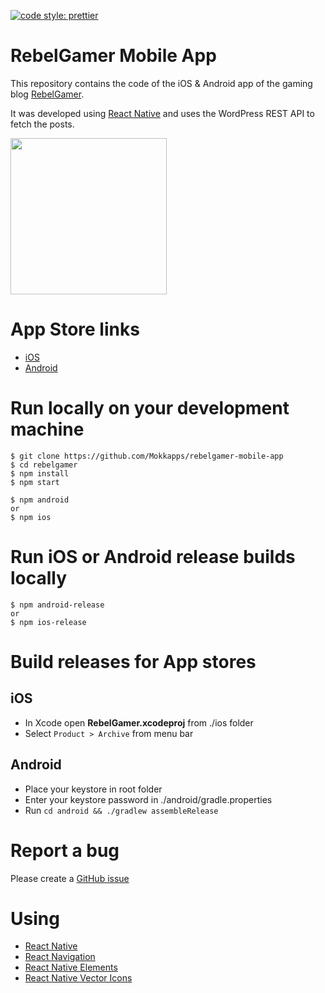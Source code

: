 <p>
  <a href="#badge">
    <img alt="code style: prettier" src="https://img.shields.io/badge/code_style-prettier-ff69b4.svg?style=flat-square">
  </a>
</p>

# RebelGamer Mobile App

This repository contains the code of the iOS & Android app of the gaming blog [RebelGamer](https://www.rebelgamer.de).

It was developed using [React Native](https://facebook.github.io/react-native/) and uses the WordPress REST API to fetch the posts.

<img src="https://i.imgur.com/mzkIeby.png" width="250">

# App Store links

* [iOS](https://itunes.apple.com/de/app/rebelgamer-news-fur-gamer/id1187403828)
* [Android](https://play.google.com/store/apps/details?id=de.rebelgamer.RebelGamerRSS)

# Run locally on your development machine

```
$ git clone https://github.com/Mokkapps/rebelgamer-mobile-app
$ cd rebelgamer
$ npm install
$ npm start

$ npm android
or
$ npm ios
```

# Run iOS or Android release builds locally

```
$ npm android-release
or
$ npm ios-release
```

# Build releases for App stores

## iOS
* In Xcode open __RebelGamer.xcodeproj__ from ./ios folder 
* Select ```Product > Archive``` from menu bar

## Android
* Place your keystore in root folder
* Enter your keystore password in ./android/gradle.properties
* Run ```cd android && ./gradlew assembleRelease```

# Report a bug
Please create a [GitHub issue](https://github.com/MrMojo86/RebelGamer/issues)

# Using
* [React Native](https://facebook.github.io/react-native/)
* [React Navigation](https://reactnavigation.org/)
* [React Native Elements ](https://react-native-training.github.io/react-native-elements/)
* [React Native Vector Icons](https://github.com/oblador/react-native-vector-icons)

